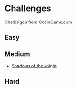 # Challenges

Challenges from CodinGame.com

## Easy


## Medium

- [Shadows of the knight](https://github.com/lucasrafagnin/challenges/blob/master/batman.py)

## Hard

